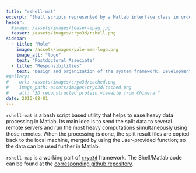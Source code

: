```yaml
---
title: "rshell-mat"
excerpt: "Shell scripts represented by a Matlab interface class in order to imitate Matlab distributor."
header:
  #image: /assets/images/teaser-ipag.jpg
  teaser: /assets/images/cryo3d/rshell.png
sidebar:
  - title: "Role"
    image: /assets/images/yale-med-logo.png
    image_alt: "logo"
    text: "Postdoctoral Associate"
  - title: "Responsibilities"
    text: "Design and organization of the system framework. Development and addition of new features."
#gallery:
#  - url: /assets/images/cryo3d/cached.png
#    image_path: assets/images/cryo3d/cached.png
#    alt: "3D reconstructed protein viewable from Chimera."
date: 2015-08-01
---
```


`rshell-mat` is a bash script based utility that helps to ease heavy data processing in Matlab. Its main idea is to send the split data to several remote servers and run the most heavy computations simultaneously using those remotes. When the processing is done, the split result files are copied back to the local machine, merged by using the user-provided function; so the data can be used further in Matlab.

`rshell-map` is a working part of [`cryo3d`](https://vicrucann.github.io/minimal-mistakes/portfolio/cryo3d/) framework. The Shell/Matlab code can be found at the [corresponding github repository](https://github.com/vicrucann/rshell-mat).